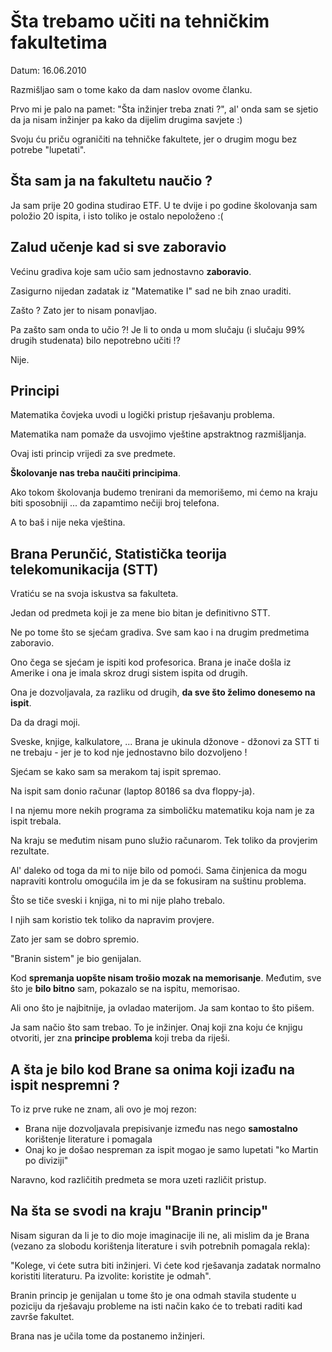 # Šta trebamo učiti na tehničkim fakultetima

Datum: 16.06.2010

Razmišljao sam o tome kako da dam naslov ovome članku.

Prvo mi je palo na pamet: "Šta inžinjer treba znati ?", al' onda sam se sjetio da ja nisam inžinjer pa kako da dijelim drugima savjete :)

Svoju ću priču ograničiti na tehničke fakultete, jer o drugim mogu bez potrebe "lupetati".

## Šta sam ja na fakultetu naučio ?

Ja sam prije 20 godina studirao ETF. U te dvije i po godine školovanja sam položio 20 ispita, i isto toliko je ostalo nepoloženo :(


## Zalud učenje kad si sve zaboravio

Većinu gradiva koje sam učio sam jednostavno **zaboravio**.

Zasigurno nijedan zadatak iz "Matematike I" sad ne bih znao uraditi.

Zašto ? Zato jer to nisam ponavljao. 

Pa zašto sam onda to učio ?! Je li to onda u mom slučaju (i slučaju 99% drugih studenata) bilo nepotrebno učiti !?

Nije.

## Principi

Matematika čovjeka uvodi u logički pristup rješavanju problema.

Matematika nam pomaže da usvojimo vještine apstraktnog razmišljanja.

Ovaj isti princip vrijedi za sve predmete. 

**Školovanje nas treba naučiti principima**.

Ako tokom školovanja budemo trenirani da memorišemo, mi ćemo na kraju biti sposobniji ... da zapamtimo nečiji broj telefona.

A to baš i nije neka vještina.

## Brana Perunčić, Statistička teorija telekomunikacija (STT)

Vratiću se na svoja iskustva sa fakulteta.

Jedan od predmeta koji je za mene bio bitan je definitivno STT.

Ne po tome što se sjećam gradiva. Sve sam kao i na drugim predmetima zaboravio.

Ono čega se sjećam je ispiti kod profesorica. Brana je inače došla iz Amerike i ona je imala skroz drugi sistem ispita od drugih.

Ona je dozvoljavala, za razliku od drugih, **da sve što želimo donesemo na ispit**.

Da da dragi moji. 

Sveske, knjige, kalkulatore, ... Brana je ukinula džonove - džonovi za STT ti ne trebaju - jer je to kod nje jednostavno bilo dozvoljeno !

Sjećam se kako sam sa merakom taj ispit spremao. 

Na ispit sam donio računar (laptop 80186 sa dva floppy-ja). 

I na njemu more nekih programa za simboličku matematiku koja nam je za ispit trebala.

Na kraju se međutim nisam puno služio računarom. Tek toliko da provjerim rezultate. 

Al' daleko od toga da mi to nije bilo od pomoći. Sama činjenica da mogu napraviti kontrolu omogućila im je da se fokusiram na suštinu problema.

Što se tiče sveski i knjiga, ni to mi nije plaho trebalo. 

I njih sam koristio tek toliko da napravim provjere.

Zato jer sam se dobro spremio.

"Branin sistem" je bio genijalan. 

Kod **spremanja uopšte nisam trošio mozak na memorisanje**. Međutim, sve što je **bilo bitno** sam, pokazalo se na ispitu, memorisao.

Ali ono što je najbitnije, ja ovladao materijom. Ja sam kontao to što pišem. 

Ja sam načio što sam trebao.
To je inžinjer. Onaj koji zna koju će knjigu otvoriti, jer zna **principe problema** koji treba da riješi.

## A šta je bilo kod Brane sa onima koji izađu na ispit nespremni ?

To iz prve ruke ne znam, ali ovo je moj rezon:

 * Brana nije dozvoljavala prepisivanje između nas nego **samostalno** korištenje literature i pomagala
 * Onaj ko je došao nespreman za ispit mogao je samo lupetati "ko Martin po diviziji"

Naravno, kod različitih predmeta se mora uzeti različit pristup. 

## Na šta se svodi na kraju "Branin princip"

Nisam siguran da li je to dio moje imaginacije ili ne, ali mislim da je Brana (vezano za slobodu korištenja literature i svih potrebnih pomagala rekla):

"Kolege, vi ćete sutra biti inžinjeri. Vi ćete kod rješavanja zadatak normalno koristiti literaturu. Pa izvolite: koristite je odmah".

Branin princip je genijalan u tome što je ona odmah stavila studente u poziciju da rješavaju probleme na isti način kako će to trebati raditi kad završe fakultet.

Brana nas je učila tome da postanemo inžinjeri.

